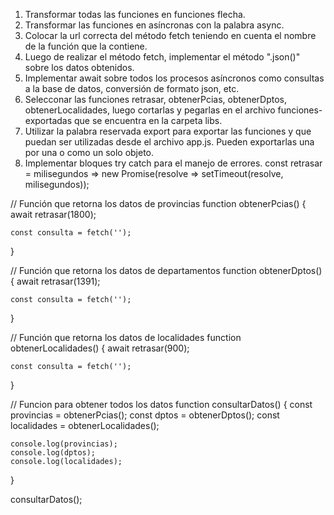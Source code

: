 1. Transformar todas las funciones en funciones flecha.
1. Transformar las funciones en asíncronas con la palabra async.
1. Colocar la url correcta del método fetch teniendo en cuenta el nombre de la función que la contiene.
1. Luego de realizar el método fetch, implementar el método ".json()" sobre los datos obtenidos.
1. Implementar await sobre todos los procesos asíncronos como consultas a la base de datos, conversión de formato json, etc.
1. Selecconar las funciones retrasar, obtenerPcias, obtenerDptos, obtenerLocalidades, luego cortarlas y pegarlas en el archivo funciones-exportadas que se encuentra en la carpeta libs.
1. Utilizar la palabra reservada export para exportar las funciones y que puedan ser utilizadas desde el archivo app.js. Pueden exportarlas una por una o como un solo objeto.
1. Implementar bloques try catch para el manejo de errores.
const retrasar = milisegundos => new Promise(resolve => setTimeout(resolve, milisegundos));

// Función que retorna los datos de provincias
function obtenerPcias() {
    await retrasar(1800);

    const consulta = fetch('');
}

// Función que retorna los datos de departamentos
function obtenerDptos() {
    await retrasar(1391);

    const consulta = fetch('');
}

// Función que retorna los datos de localidades
function obtenerLocalidades() {
    await retrasar(900);

    const consulta = fetch('');
}




// Funcion para obtener todos los datos
function consultarDatos() {
    const provincias = obtenerPcias();
    const dptos = obtenerDptos();
    const localidades = obtenerLocalidades();

    console.log(provincias);
    console.log(dptos);
    console.log(localidades);
}

consultarDatos();